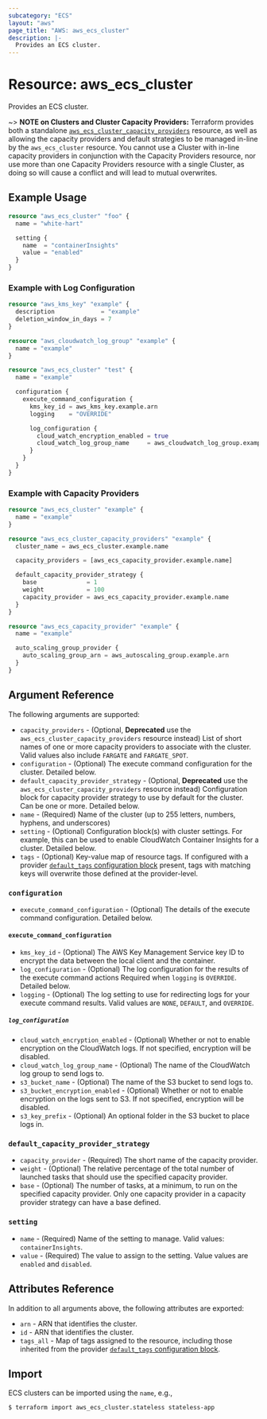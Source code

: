 ```yaml
---
subcategory: "ECS"
layout: "aws"
page_title: "AWS: aws_ecs_cluster"
description: |-
  Provides an ECS cluster.
---
```


# Resource: aws_ecs_cluster

Provides an ECS cluster.

~> **NOTE on Clusters and Cluster Capacity Providers:** Terraform provides both a standalone [`aws_ecs_cluster_capacity_providers`](/docs/providers/aws/r/ecs_cluster_capacity_providers.html) resource, as well as allowing the capacity providers and default strategies to be managed in-line by the `aws_ecs_cluster` resource. You cannot use a Cluster with in-line capacity providers in conjunction with the Capacity Providers resource, nor use more than one Capacity Providers resource with a single Cluster, as doing so will cause a conflict and will lead to mutual overwrites.

## Example Usage

```terraform
resource "aws_ecs_cluster" "foo" {
  name = "white-hart"

  setting {
    name  = "containerInsights"
    value = "enabled"
  }
}
```

### Example with Log Configuration

```terraform
resource "aws_kms_key" "example" {
  description             = "example"
  deletion_window_in_days = 7
}

resource "aws_cloudwatch_log_group" "example" {
  name = "example"
}

resource "aws_ecs_cluster" "test" {
  name = "example"

  configuration {
    execute_command_configuration {
      kms_key_id = aws_kms_key.example.arn
      logging    = "OVERRIDE"

      log_configuration {
        cloud_watch_encryption_enabled = true
        cloud_watch_log_group_name     = aws_cloudwatch_log_group.example.name
      }
    }
  }
}
```

### Example with Capacity Providers

```terraform
resource "aws_ecs_cluster" "example" {
  name = "example"
}

resource "aws_ecs_cluster_capacity_providers" "example" {
  cluster_name = aws_ecs_cluster.example.name

  capacity_providers = [aws_ecs_capacity_provider.example.name]

  default_capacity_provider_strategy {
    base              = 1
    weight            = 100
    capacity_provider = aws_ecs_capacity_provider.example.name
  }
}

resource "aws_ecs_capacity_provider" "example" {
  name = "example"

  auto_scaling_group_provider {
    auto_scaling_group_arn = aws_autoscaling_group.example.arn
  }
}
```

## Argument Reference

The following arguments are supported:

* `capacity_providers` - (Optional, **Deprecated** use the `aws_ecs_cluster_capacity_providers` resource instead) List of short names of one or more capacity providers to associate with the cluster. Valid values also include `FARGATE` and `FARGATE_SPOT`.
* `configuration` - (Optional) The execute command configuration for the cluster. Detailed below.
* `default_capacity_provider_strategy` - (Optional, **Deprecated** use the `aws_ecs_cluster_capacity_providers` resource instead) Configuration block for capacity provider strategy to use by default for the cluster. Can be one or more. Detailed below.
* `name` - (Required) Name of the cluster (up to 255 letters, numbers, hyphens, and underscores)
* `setting` - (Optional) Configuration block(s) with cluster settings. For example, this can be used to enable CloudWatch Container Insights for a cluster. Detailed below.
* `tags` - (Optional) Key-value map of resource tags. If configured with a provider [`default_tags` configuration block](https://www.terraform.io/docs/providers/aws/index.html#default_tags-configuration-block) present, tags with matching keys will overwrite those defined at the provider-level.

### `configuration`

* `execute_command_configuration` - (Optional) The details of the execute command configuration. Detailed below.

#### `execute_command_configuration`

* `kms_key_id` - (Optional) The AWS Key Management Service key ID to encrypt the data between the local client and the container.
* `log_configuration` - (Optional) The log configuration for the results of the execute command actions Required when `logging` is `OVERRIDE`. Detailed below.
* `logging` - (Optional) The log setting to use for redirecting logs for your execute command results. Valid values are `NONE`, `DEFAULT`, and `OVERRIDE`.

##### `log_configuration`

* `cloud_watch_encryption_enabled` - (Optional) Whether or not to enable encryption on the CloudWatch logs. If not specified, encryption will be disabled.
* `cloud_watch_log_group_name` - (Optional) The name of the CloudWatch log group to send logs to.
* `s3_bucket_name` - (Optional) The name of the S3 bucket to send logs to.
* `s3_bucket_encryption_enabled` - (Optional) Whether or not to enable encryption on the logs sent to S3. If not specified, encryption will be disabled.
* `s3_key_prefix` - (Optional) An optional folder in the S3 bucket to place logs in.

### `default_capacity_provider_strategy`

* `capacity_provider` - (Required) The short name of the capacity provider.
* `weight` - (Optional) The relative percentage of the total number of launched tasks that should use the specified capacity provider.
* `base` - (Optional) The number of tasks, at a minimum, to run on the specified capacity provider. Only one capacity provider in a capacity provider strategy can have a base defined.

### `setting`

* `name` - (Required) Name of the setting to manage. Valid values: `containerInsights`.
* `value` -  (Required) The value to assign to the setting. Value values are `enabled` and `disabled`.

## Attributes Reference

In addition to all arguments above, the following attributes are exported:

* `arn` - ARN that identifies the cluster.
* `id` - ARN that identifies the cluster.
* `tags_all` - Map of tags assigned to the resource, including those inherited from the provider [`default_tags` configuration block](https://www.terraform.io/docs/providers/aws/index.html#default_tags-configuration-block).

## Import

ECS clusters can be imported using the `name`, e.g.,

```
$ terraform import aws_ecs_cluster.stateless stateless-app
```
